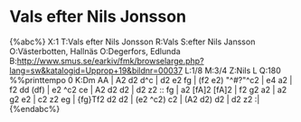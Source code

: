 # Vals efter Nils Jonsson

{%abc%}
X:1
T:Vals efter Nils Jonsson
R:Vals
S:efter Nils Jansson
O:Västerbotten, Hallnäs
O:Degerfors, Edlunda
B:http://www.smus.se/earkiv/fmk/browselarge.php?lang=sw&katalogid=Upprop+19&bildnr=00037
L:1/8
M:3/4
Z:Nils L
Q:180
%%printtempo 0
K:Dm
AA | A2 d2 d^c | d2 e2 fg | (f2 e2) "^\#?"^c2 | e4 a2 | f2 dd (df) | e2 ^c2 ce | A2 d2 d2 | d2 z2 ::
fg | a2 [fA]2 [fA]2 | f2 g2 a2 | a2 g2 e2 | c2 z2 eg | {fg}Tf2 d2 d2 | (e2 ^c2) c2 | (A2 d2) d2 | d2 z2 :|
{%endabc%}
